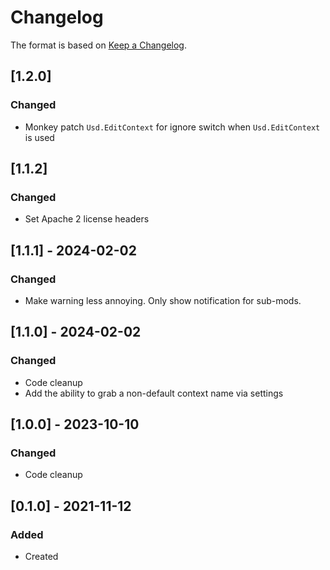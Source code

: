 ﻿# Changelog
The format is based on [Keep a Changelog](https://keepachangelog.com/en/1.0.0/).

## [1.2.0]
### Changed
- Monkey patch `Usd.EditContext` for ignore switch when `Usd.EditContext` is used

## [1.1.2]
### Changed
- Set Apache 2 license headers

## [1.1.1] - 2024-02-02
### Changed
- Make warning less annoying. Only show notification for sub-mods.

## [1.1.0] - 2024-02-02
### Changed
- Code cleanup
- Add the ability to grab a non-default context name via settings

## [1.0.0] - 2023-10-10
### Changed
- Code cleanup

## [0.1.0] - 2021-11-12
### Added
- Created
